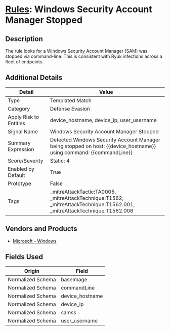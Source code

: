 # [Rules](README.md): Windows Security Account Manager Stopped

## Description
The rule looks for a Windows Security Account Manager (SAM) was stopped via command-line. This is consistent with Ryuk infections across a fleet of endpoints.

## Additional Details
|Detail|Value|
|----|----|
|Type|Templated Match|
|Category|Defense Evasion|
|Apply Risk to Entities|device_hostname, device_ip, user_username|
|Signal Name|Windows Security Account Manager Stopped|
|Summary Expression|Detected Windows Security Account Manager being stopped on host: {{device_hostname}} using command: {{commandLine}}|
|Score/Severity|Static: 4|
|Enabled by Default|True|
|Prototype|False|
|Tags|_mitreAttackTactic:TA0005, _mitreAttackTechnique:T1562, _mitreAttackTechnique:T1562.001, _mitreAttackTechnique:T1562.006|
## Vendors and Products
- [Microsoft - Windows](../products/1ff7546c-cb36-4a24-87f7-89d2cecc5761.md)


## Fields Used

|Origin|Field|
|----|----|
|Normalized Schema|baseImage|
|Normalized Schema|commandLine|
|Normalized Schema|device_hostname|
|Normalized Schema|device_ip|
|Normalized Schema|samss|
|Normalized Schema|user_username|


